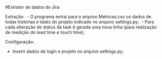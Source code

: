 #Extrator de dados do Jira

Extração:
  - O programa extrai para o arquivo Metricas.csv os dados de todas histórias e tasks do projeto indicado no arquivo settings.py;
  - Para cada alteração de status da task é gerada uma nova linha (para realização de medição do lead time e touch time);

Configuração:
 - Inserir dados de login e projeto no arquivo settings.py;
 
 
